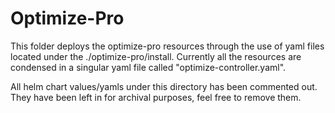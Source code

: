 # Optimize-Pro
This folder deploys the optimize-pro resources through the use of yaml files located under the ./optimize-pro/install. 
Currently all the resources are condensed in a singular yaml file called "optimize-controller.yaml".

All helm chart values/yamls under this directory has been commented out. They have been left in for archival purposes, feel free to remove them. 